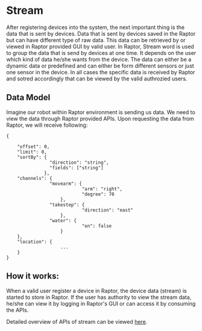 # Stream

After registering devices into the system, the next important thing is the data that is sent by devices. Data that is sent by devices saved in the Raptor but can have different type of raw data. This data can be retrieved by or viewed in Raptor provided GUI by valid user. In Raptor, Stream word is used to group the data that is send by devices at one time. It depends on the user which kind of data he/she wants from the device. The data can either be a dynamic data or predefined and can either be form different sensors or just one sensor in the device. In all cases the specific data is received by Raptor and sotred accordingly that can be viewed by the valid authrozied users.

## Data Model

Imagine our robot within Raptor environment is sending us data. We need to view the data through Raptor provided APIs. Upon requesting the data from Raptor, we will receive following:

```
{
  
    "offset": 0,
    "limit": 0,
    "sortBy": {
                "direction": "string",
                "fields": ["string"]
              },
    "channels": {
                "movearm": {
                            "arm": "right",
                            "degree": 70
                    },
                "takestep": {      
                            "direction": "east"
                    },
                "water": {
                            "on": false
                    }
    },
    "location": {
                    ...
    }
}
```

## How it works:

When a valid user register a device in Raptor, the device data \(stream\) is started to store in Raptor. If the user has authority to view the stream data, he/she can view it by logging in Raptor's GUI or can access it by consuming the APIs.

Detailed overview of APIs of stream can be viewed [here](http://petstore.swagger.io/?url=https://raw.githubusercontent.com/raptorbox/raptorbox.github.io/v5/swagger/api/raptor-stream/swagger.json).

